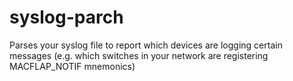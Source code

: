 # syslog-parch
Parses your syslog file to report which devices are logging certain messages (e.g. which switches in your network are registering MACFLAP_NOTIF mnemonics)
